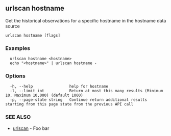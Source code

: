 ## urlscan hostname

Get the historical observations for a specific hostname in the hostname data source

```
urlscan hostname [flags]
```

### Examples

```
  urlscan hostname <hostname>
  echo "<hostname>" | urlscan hostname -
```

### Options

```
  -h, --help                help for hostname
  -l, --limit int           Return at most this many results (Minimum 10, Maximum 10,000) (default 1000)
  -p, --page-state string   Continue return additional results starting from this page state from the previous API call
```

### SEE ALSO

* [urlscan](urlscan.md)	 - Foo bar

